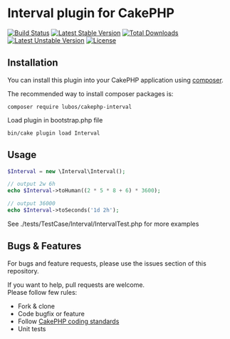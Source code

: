 # Interval plugin for CakePHP

[![Build Status](https://travis-ci.org/LubosRemplik/CakePHP-Interval.svg)](https://travis-ci.org/LubosRemplik/CakePHP-Interval)
[![Latest Stable Version](https://poser.pugx.org/lubos/cakephp-interval/v/stable.svg)](https://packagist.org/packages/lubos/cakephp-interval) 
[![Total Downloads](https://poser.pugx.org/lubos/cakephp-interval/downloads.svg)](https://packagist.org/packages/lubos/cakephp-interval) 
[![Latest Unstable Version](https://poser.pugx.org/lubos/cakephp-interval/v/unstable.svg)](https://packagist.org/packages/lubos/cakephp-interval) 
[![License](https://poser.pugx.org/lubos/cakephp-interval/license.svg)](https://packagist.org/packages/lubos/cakephp-interval)

## Installation

You can install this plugin into your CakePHP application using [composer](http://getcomposer.org).

The recommended way to install composer packages is:

```
composer require lubos/cakephp-interval
```

Load plugin in bootstrap.php file

```
bin/cake plugin load Interval
```

## Usage

```php
$Interval = new \Interval\Interval();

// output 2w 6h
echo $Interval->toHuman((2 * 5 * 8 + 6) * 3600);

// output 36000
echo $Interval->toSeconds('1d 2h');
```

See ./tests/TestCase/Interval/IntervalTest.php for more examples

## Bugs & Features

For bugs and feature requests, please use the issues section of this repository.

If you want to help, pull requests are welcome.  
Please follow few rules:  

- Fork & clone
- Code bugfix or feature
- Follow [CakePHP coding standards](https://github.com/cakephp/cakephp-codesniffer)
- Unit tests
